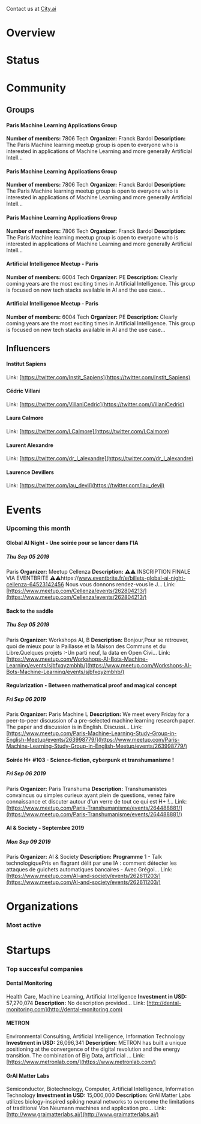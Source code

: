<!-- TITLE: Paris AI -->
<!-- SUBTITLE: ECOSYSTEM -->


Contact us at [City.ai](https://city.ai)

<div class=CityPageSpecific>

# Overview
<div class=overview>

</div>

# Status
<div class=status>

</div>

</div>

# Community

## Groups
<div class=groups>

#### Paris Machine Learning Applications Group
**Number of members:** 7806
Tech
**Organizer:** Franck Bardol
**Description:** The Paris Machine learning meetup group is open to everyone who is interested in applications of Machine Learning and more generally Artificial Intell...

#### Paris Machine Learning Applications Group
**Number of members:** 7806
Tech
**Organizer:** Franck Bardol
**Description:** The Paris Machine learning meetup group is open to everyone who is interested in applications of Machine Learning and more generally Artificial Intell...

#### Paris Machine Learning Applications Group
**Number of members:** 7806
Tech
**Organizer:** Franck Bardol
**Description:** The Paris Machine learning meetup group is open to everyone who is interested in applications of Machine Learning and more generally Artificial Intell...

#### Artificial Intelligence Meetup - Paris
**Number of members:** 6004
Tech
**Organizer:** PE
**Description:** Clearly coming years are the most exciting times in Artificial Intelligence. This group is focused on new tech stacks available in AI and the use case...

#### Artificial Intelligence Meetup - Paris
**Number of members:** 6004
Tech
**Organizer:** PE
**Description:** Clearly coming years are the most exciting times in Artificial Intelligence. This group is focused on new tech stacks available in AI and the use case...


</div>

## Influencers
<div class=influencers>

#### Institut Sapiens
Link: [https://twitter.com/Instit_Sapiens](https://twitter.com/Instit_Sapiens)

#### Cédric Villani
Link: [https://twitter.com/VillaniCedric](https://twitter.com/VillaniCedric)

#### Laura Calmore
Link: [https://twitter.com/LCalmore](https://twitter.com/LCalmore)

#### Laurent Alexandre
Link: [https://twitter.com/dr_l_alexandre](https://twitter.com/dr_l_alexandre)

#### Laurence Devillers
Link: [https://twitter.com/lau_devil](https://twitter.com/lau_devil)


</div>

# Events
### Upcoming this month
<div class=events>

#### Global AI Night - Une soirée pour se lancer dans l'IA
##### Thu Sep 05 2019
Paris
**Organizer:** Meetup Cellenza
**Description:** ⚠️⚠️ INSCRIPTION FINALE VIA EVENTBRITE ⚠️⚠️https://www.eventbrite.fr/e/billets-global-ai-night-cellenza-64523142456 Nous vous donnons rendez-vous le J...
Link: [https://www.meetup.com/Cellenza/events/262804213/](https://www.meetup.com/Cellenza/events/262804213/)

#### Back to the saddle
##### Thu Sep 05 2019
Paris
**Organizer:** Workshops AI, B
**Description:** Bonjour,Pour se retrouver, quoi de mieux pour la Paillasse et la Maison des Communs et du Libre.Quelques projets :-Un parti neuf, la data en Open Civi...
Link: [https://www.meetup.com/Workshops-AI-Bots-Machine-Learning/events/sjbfxqyzmbhb/](https://www.meetup.com/Workshops-AI-Bots-Machine-Learning/events/sjbfxqyzmbhb/)

#### Regularization - Between mathematical proof and magical concept
##### Fri Sep 06 2019
Paris
**Organizer:** Paris Machine L
**Description:** We meet every Friday for a peer-to-peer discussion of a pre-selected machine learning research paper. The paper and discussion is in English. Discussi...
Link: [https://www.meetup.com/Paris-Machine-Learning-Study-Group-in-English-Meetup/events/263998779/](https://www.meetup.com/Paris-Machine-Learning-Study-Group-in-English-Meetup/events/263998779/)

#### Soirée H+ #103 - Science-fiction, cyberpunk et transhumanisme !
##### Fri Sep 06 2019
Paris
**Organizer:** Paris Transhuma
**Description:** Transhumanistes convaincus ou simples curieux ayant plein de questions, venez faire connaissance et discuter autour d'un verre de tout ce qui est H+ !...
Link: [https://www.meetup.com/Paris-Transhumanisme/events/264488881/](https://www.meetup.com/Paris-Transhumanisme/events/264488881/)

#### AI & Society - Septembre 2019
##### Mon Sep 09 2019
Paris
**Organizer:** AI & Society
**Description:** **Programme** 1 - Talk technologiquePris en flagrant délit par une IA : comment détecter les attaques de guichets automatiques bancaires - Avec Grégoi...
Link: [https://www.meetup.com/AI-and-society/events/262611203/](https://www.meetup.com/AI-and-society/events/262611203/)


</div>

# Organizations
### Most active
<div class=organizations>


</div>

# Startups
### Top succesful companies
<div class=startups>

#### Dental Monitoring
Health Care, Machine Learning, Artificial Intelligence
**Investment in USD:** 57,270,074
**Description:** No description provided...
Link: [http://dental-monitoring.com](http://dental-monitoring.com)

#### METRON
Environmental Consulting, Artificial Intelligence, Information Technology
**Investment in USD:** 26,096,341
**Description:** METRON has built a unique positioning at the convergence of the digital revolution and the energy transition. The combination of Big Data, artificial ...
Link: [https://www.metronlab.com/](https://www.metronlab.com/)

#### GrAI Matter Labs
Semiconductor, Biotechnology, Computer, Artificial Intelligence, Information Technology
**Investment in USD:** 15,000,000
**Description:** GrAI Matter Labs utilizes biology-inspired spiking neural networks to overcome the limitations of traditional Von Neumann machines and application pro...
Link: [http://www.graimatterlabs.ai/](http://www.graimatterlabs.ai/)



</div>




